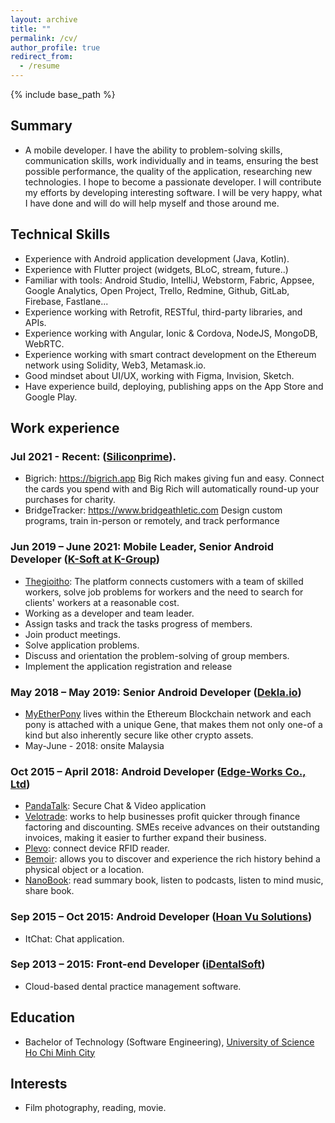 ```yaml
---
layout: archive
title: ""
permalink: /cv/
author_profile: true
redirect_from:
  - /resume
---
```


{% include base_path %}
## Summary
* A mobile developer. I have the ability to problem-solving skills, communication skills, work individually and in teams, ensuring the best possible performance, the quality of the application, researching new technologies. I hope to become a passionate developer. I will contribute my efforts by developing interesting software. I will be very happy, what I have done and will do will help myself and those around me.

## Technical Skills
* Experience with Android application development (Java, Kotlin).
* Experience with Flutter project (widgets, BLoC, stream, future..)
* Familiar with tools: Android Studio, IntelliJ, Webstorm, Fabric, Appsee, Google
Analytics, Open Project, Trello, Redmine, Github, GitLab, Firebase, Fastlane...
* Experience working with Retrofit, RESTful, third-party libraries, and APIs.
* Experience working with Angular, Ionic & Cordova, NodeJS, MongoDB, WebRTC.
* Experience working with smart contract development on the Ethereum network
using Solidity, Web3, Metamask.io.
* Good mindset about UI/UX, working with Figma, Invision, Sketch.
* Have experience build, deploying, publishing apps on the App Store and Google
Play.

## Work experience
### Jul 2021 - Recent: ([Siliconprime](https://www.siliconprime.com/)).
* Bigrich: https://bigrich.app Big Rich makes giving fun and easy. Connect the cards you spend with and Big Rich will automatically round-up your purchases for charity.
* BridgeTracker: https://www.bridgeathletic.com Design custom programs, train in-person or remotely, and track performance

### Jun 2019 – June 2021: Mobile Leader, Senior Android Developer ([K-Soft at K-Group](https://k-group.asia/))
* [Thegioitho](https://thegioitho.com/): The platform connects customers with a team of skilled workers, solve job problems for workers and the need to search for clients' workers at a reasonable cost.
* Working as a developer and team leader.
* Assign tasks and track the tasks progress of members.
* Join product meetings.
* Solve application problems.
* Discuss and orientation the problem-solving of group members.
* Implement the application registration and release
  
### May 2018 – May 2019: Senior Android Developer ([Dekla.io](https://www.linkedin.com/company/deklaio/about/))
* [MyEtherPony](https://myetherpony.io/) lives within the Ethereum Blockchain network and each pony is attached with a unique Gene, that makes them not only one-of a kind but also inherently secure like other crypto assets.
* May-June - 2018: onsite Malaysia

### Oct 2015 – April 2018: Android Developer ([Edge-Works Co., Ltd](https://www.edge-works.net/))
* [PandaTalk](http://www.pandatalkapp.com/): Secure Chat & Video application
* [Velotrade](https://www.velotrade.com/): works to help businesses profit quicker through finance factoring and discounting. SMEs receive advances on their outstanding invoices, making it easier to further expand their business.
* [Plevo](http://plevo.de/): connect device RFID reader.
* [Bemoir](https://www.facebook.com/bemoir/): allows you to discover and experience the rich history behind a physical object or a location.
* [NanoBook](https://play.google.com/store/apps/details?id=com.nanobook&hl=vi): read summary book, listen to podcasts, listen to mind music, share book.

### Sep 2015 – Oct 2015: Android Developer ([Hoan Vu Solutions](http://www.hoanvusolutions.com.vn/))
* ItChat: Chat application.

### Sep 2013 – 2015: Front-end Developer ([iDentalSoft](https://www.identalsoft.com/))
* Cloud-based dental practice management software.

## Education
* Bachelor of Technology (Software Engineering), [University of Science Ho Chi Minh City](https://www.hcmus.edu.vn/)

## Interests
* Film photography, reading, movie.
